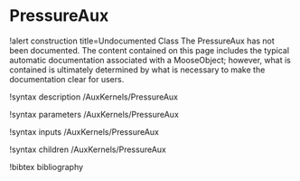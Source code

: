 <!-- MOOSE Documentation Stub: Remove this when content is added. -->

# PressureAux

!alert construction title=Undocumented Class
The PressureAux has not been documented. The content contained on this page includes the
typical automatic documentation associated with a MooseObject; however, what is contained is
ultimately determined by what is necessary to make the documentation clear for users.

!syntax description /AuxKernels/PressureAux

!syntax parameters /AuxKernels/PressureAux

!syntax inputs /AuxKernels/PressureAux

!syntax children /AuxKernels/PressureAux

!bibtex bibliography

